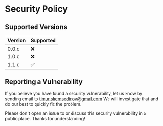 # Security Policy

## Supported Versions

| Version | Supported          |
| ------- | ------------------ |
| 0.0.x   | :x:                |
| 1.0.x   | :x:                |
| 1.1.x   | :white_check_mark: |

## Reporting a Vulnerability

If you believe you have found a security vulnerability, let us know by sending
email to [timur.shemsedinov@gmail.com](mailto:timur.shemsedinov@gmail.com)
We will investigate that and do our best to quickly fix the problem.

Please don't open an issue to or discuss this security vulnerability in a public
place. Thanks for understanding!
